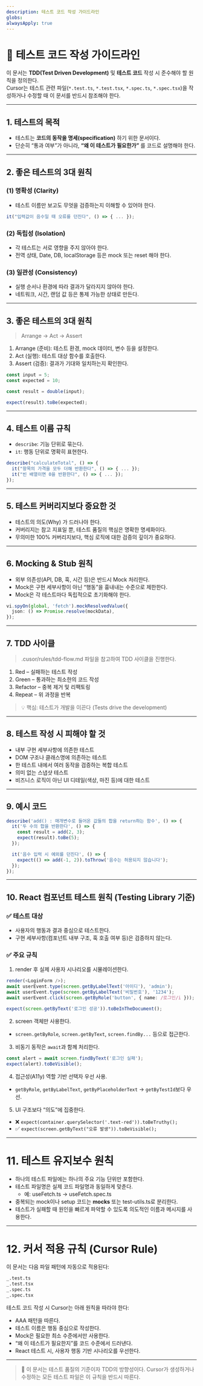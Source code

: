 ```yaml
---
description: 테스트 코드 작성 가이드라인
globs:
alwaysApply: true
---
```


# 🧪 테스트 코드 작성 가이드라인

이 문서는 **TDD(Test Driven Development)** 및 **테스트 코드** 작성 시 준수해야 할 원칙을 정의한다.  
Cursor는 테스트 관련 파일(`*.test.ts`, `*.test.tsx`, `*.spec.ts`, `*.spec.tsx`)을 작성하거나 수정할 때 이 문서를 반드시 참조해야 한다.

---

## 1. 테스트의 목적

- 테스트는 **코드의 동작을 명세(specification)** 하기 위한 문서이다.
- 단순히 “통과 여부”가 아니라, **“왜 이 테스트가 필요한가”** 를 코드로 설명해야 한다.

---

## 2. 좋은 테스트의 3대 원칙

### (1) 명확성 (Clarity)

- 테스트 이름만 보고도 무엇을 검증하는지 이해할 수 있어야 한다.

```ts
it("입력값이 음수일 때 오류를 던진다", () => { ... });
```

### (2) 독립성 (Isolation)

- 각 테스트는 서로 영향을 주지 않아야 한다.
- 전역 상태, Date, DB, localStorage 등은 mock 또는 reset 해야 한다.

### (3) 일관성 (Consistency)

- 실행 순서나 환경에 따라 결과가 달라지지 않아야 한다.
- 네트워크, 시간, 랜덤 값 등은 통제 가능한 상태로 만든다.

---

## 3. 좋은 테스트의 3대 원칙

> Arrange → Act → Assert

1. Arrange (준비): 테스트 환경, mock 데이터, 변수 등을 설정한다.
2. Act (실행): 테스트 대상 함수를 호출한다.
3. Assert (검증): 결과가 기대와 일치하는지 확인한다.

```ts
const input = 5;
const expected = 10;

const result = double(input);

expect(result).toBe(expected);
```

---

## 4. 테스트 이름 규칙

- `describe`: 기능 단위로 묶는다.
- `it`: 행동 단위로 명확히 표현한다.

```ts
describe("calculateTotal", () => {
  it("항목의 가격을 모두 더해 반환한다", () => { ... });
  it("빈 배열이면 0을 반환한다", () => { ... });
});
```

---

## 5. 테스트 커버리지보다 중요한 것

- 테스트의 의도(Why) 가 드러나야 한다.
- 커버리지는 참고 지표일 뿐, 테스트 품질의 핵심은 명확한 명세화이다.
- 무의미한 100% 커버리지보다, 핵심 로직에 대한 검증의 깊이가 중요하다.

---

## 6. Mocking & Stub 원칙

- 외부 의존성(API, DB, 훅, 시간 등)은 반드시 Mock 처리한다.
- Mock은 구현 세부사항이 아닌 “행동”을 흉내내는 수준으로 제한한다.
- Mock은 각 테스트마다 독립적으로 초기화해야 한다.

```ts
vi.spyOn(global, 'fetch').mockResolvedValue({
  json: () => Promise.resolve(mockData),
});
```

---

## 7. TDD 사이클

> .cusor/rules/tdd-flow.md 파일을 참고하여 TDD 사이클을 진행한다.

1. Red – 실패하는 테스트 작성
2. Green – 통과하는 최소한의 코드 작성
3. Refactor – 중복 제거 및 리팩토링
4. Repeat – 위 과정을 반복

> 💡 핵심: 테스트가 개발을 이끈다 (Tests drive the development)

---

## 8. 테스트 작성 시 피해야 할 것

- 내부 구현 세부사항에 의존한 테스트
- DOM 구조나 클래스명에 의존하는 테스트
- 한 테스트 내에서 여러 동작을 검증하는 복합 테스트
- 의미 없는 스냅샷 테스트
- 비즈니스 로직이 아닌 UI 디테일(색상, 마진 등)에 대한 테스트

---

## 9. 예시 코드

```ts
describe('add() : 매개변수로 들어온 값들의 합을 return하는 함수', () => {
  it('두 수의 합을 반환한다', () => {
    const result = add(2, 3);
    expect(result).toBe(5);
  });

  it('음수 입력 시 예외를 던진다', () => {
    expect(() => add(-1, 2)).toThrow('음수는 허용되지 않습니다');
  });
});
```

---

## 10. React 컴포넌트 테스트 원칙 (Testing Library 기준)

### ✅ 테스트 대상

- 사용자의 행동과 결과 중심으로 테스트한다.
- 구현 세부사항(컴포넌트 내부 구조, 훅 호출 여부 등)은 검증하지 않는다.

### ✅ 주요 규칙

1. render 후 실제 사용자 시나리오를 시뮬레이션한다.

```ts
render(<LoginForm />);
await userEvent.type(screen.getByLabelText('아이디'), 'admin');
await userEvent.type(screen.getByLabelText('비밀번호'), '1234');
await userEvent.click(screen.getByRole('button', { name: /로그인/i }));

expect(screen.getByText('로그인 성공')).toBeInTheDocument();
```

2. screen 객체만 사용한다.

- `screen.getByRole`, `screen.getByText`, `screen.findBy...` 등으로 접근한다.

3. 비동기 동작은 `await`과 함께 처리한다.

```ts
const alert = await screen.findByText('로그인 실패');
expect(alert).toBeVisible();
```

4. 접근성(A11y) 역할 기반 선택자 우선 사용.

- `getByRole`, `getByLabelText`, `getByPlaceholderText` → `getByTestId`보다 우선.

5. UI 구조보다 “의도”에 집중한다.

- ❌ `expect(container.querySelector('.text-red')).toBeTruthy();`
- ✅ `expect(screen.getByText("오류 발생")).toBeVisible();`

---

# 11. 테스트 유지보수 원칙

- 하나의 테스트 파일에는 하나의 주요 기능 단위만 포함한다.
- 테스트 파일명은 실제 코드 파일명과 동일하게 맞춘다.
  - 예: useFetch.ts → useFetch.spec.ts
- 중복되는 mock이나 setup 코드는 **mocks** 또는 test-utils.ts로 분리한다.
- 테스트가 실패할 때 원인을 빠르게 파악할 수 있도록 의도적인 이름과 메시지를 사용한다.

---

# 12. 커서 적용 규칙 (Cursor Rule)

이 문서는 다음 파일 패턴에 자동으로 적용된다:

```markdown
_.test.ts
_.test.tsx
_.spec.ts
_.spec.tsx
```

테스트 코드 작성 시 Cursor는 아래 원칙을 따라야 한다:

- AAA 패턴을 따른다.
- 테스트 이름은 행동 중심으로 작성한다.
- Mock은 필요한 최소 수준에서만 사용한다.
- “왜 이 테스트가 필요한지”를 코드 수준에서 드러낸다.
- React 테스트 시, 사용자 행동 기반 시나리오를 우선한다.

---

> 🧭 이 문서는 테스트 품질의 기준이자 TDD의 방향성이다.
> Cursor가 생성하거나 수정하는 모든 테스트 파일은 이 규칙을 반드시 따른다.
